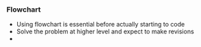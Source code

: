 ### Flowchart
- Using flowchart is essential before actually starting to code
- Solve the problem at higher level and expect to make revisions
- 
